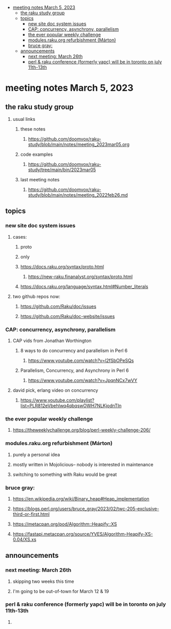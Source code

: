 - [meeting notes March 5, 2023](#org7791d87)
  - [the raku study group](#org467bb7c)
  - [topics](#org8127a74)
    - [new site doc system issues](#org43e2396)
    - [CAP: concurrency, asynchrony, parallelism](#org8051859)
    - [the ever popular weekly challenge](#org6f0d647)
    - [modules.raku.org refurbishment (Márton)](#org122a608)
    - [bruce gray:](#org8d29642)
  - [announcements](#orgb69c816)
    - [next meeting: March 26th](#org2dd36f2)
    - [perl & raku conference (formerly yapc) will be in toronto on july 11th-13th](#org3fa596a)


<a id="org7791d87"></a>

# meeting notes March 5, 2023


<a id="org467bb7c"></a>

## the raku study group

1.  usual links

    1.  these notes
    
        1.  <https://github.com/doomvox/raku-study/blob/main/notes/meeting_2023mar05.org>
    
    2.  code examples
    
        1.  <https://github.com/doomvox/raku-study/tree/main/bin/2023mar05>
    
    3.  last meeting notes
    
        1.  <https://github.com/doomvox/raku-study/blob/main/notes/meeting_2022feb26.md>


<a id="org8127a74"></a>

## topics


<a id="org43e2396"></a>

### new site doc system issues

1.  cases:

    1.  proto
    
    2.  only
    
    3.  <https://docs.raku.org/syntax/proto.html>
    
        1.  <https://new-raku.finanalyst.org/syntax/proto.html>
    
    4.  <https://docs.raku.org/language/syntax.html#Number_literals>

2.  two github repos now:

    1.  <https://github.com/Raku/doc/issues>
    
    2.  <https://github.com/Raku/doc-website/issues>


<a id="org8051859"></a>

### CAP: concurrency, asynchrony, parallelism

1.  CAP vids from Jonathan Worthington

    1.  8 ways to do concurrency and parallelism in Perl 6
    
        1.  <https://www.youtube.com/watch?v=l2fSbOPeSQs>
    
    2.  Parallelism, Concurrency, and Asynchrony in Perl 6
    
        1.  <https://www.youtube.com/watch?v=JpqnNCx7wVY>

2.  david pick, erlang video on concurrency

    1.  <https://www.youtube.com/playlist?list=PLR812eVbehlwq4qbqswOWH7NLKjodnTIn>


<a id="org6f0d647"></a>

### the ever popular weekly challenge

1.  <https://theweeklychallenge.org/blog/perl-weekly-challenge-206/>


<a id="org122a608"></a>

### modules.raku.org refurbishment (Márton)

1.  purely a personal idea

2.  mostly written in Mojolicious&#x2013; nobody is interested in maintenance

3.  switching to something with Raku would be great


<a id="org8d29642"></a>

### bruce gray:

1.  <https://en.wikipedia.org/wiki/Binary_heap#Heap_implementation>

2.  <https://blogs.perl.org/users/bruce_gray/2023/02/twc-205-exclusive-third-or-first.html>

3.  <https://metacpan.org/pod/Algorithm::Heapify::XS>

4.  <https://fastapi.metacpan.org/source/YVES/Algorithm-Heapify-XS-0.04/XS.xs>


<a id="orgb69c816"></a>

## announcements


<a id="org2dd36f2"></a>

### next meeting: March 26th

1.  skipping two weeks this time

2.  I'm going to be out-of-town for March 12 & 19


<a id="org3fa596a"></a>

### perl & raku conference (formerly yapc) will be in toronto on july 11th-13th

1.
